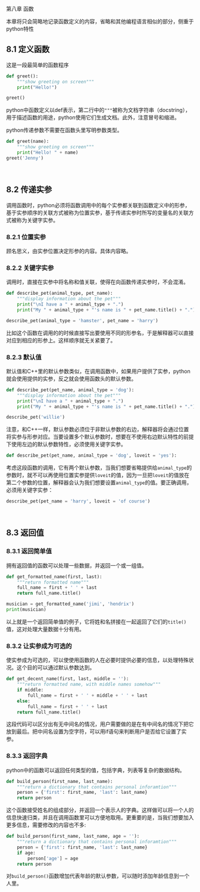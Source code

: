 第八章 函数

本章将只会简略地记录函数定义的内容，省略和其他编程语言相似的部分，侧重于python特性

## 8.1 定义函数

这是一段最简单的函数程序
```python
def greet():
    """show greeting on screen"""
    print("Hello!")

greet()
```
python中函数定义以def表示，第二行中的`"""`被称为文档字符串（docstring），用于描述函数的用途，python使用它们生成文档。此外，注意冒号和缩进。

python传递参数不需要在函数头里写明参数类型。

```python
def greet(name):
    """show greeting on screen"""
    print("Hello! " + name)
greet('Jenny')
```
</br>

## 8.2 传递实参

调用函数时，python必须将函数调用中的每个实参都关联到函数定义中的形参，基于实参顺序的关联方式被称为位置实参，基于传递实参时所写的变量名的关联方式被称为关键字实参。

### 8.2.1 位置实参
顾名思义，由实参位置决定形参的内容。具体内容略。

### 8.2.2 关键字实参
调用时，直接在实参中将名称和值关联，使得在向函数传递实参时，不会混淆。

```python
def describe_pet(animal_type, pet_name):
    """display information about the pet"""
    print("\nI have a " + animal_type + ".")
    print("My " + animal_type + "'s name is " + pet_name.title() + ".")

describe_pet(animal_type = 'hamster', pet_name = 'harry')
```
比如这个函数在调用的的时候直接写出要使用不同的形参名，于是解释器可以直接对应到相应的形参上。这样顺序就无关紧要了。

### 8.2.3 默认值
默认值和C++里的默认参数类似，在调用函数中，如果用户提供了实参，python就会使用提供的实参，反之就会使用函数头的默认参数。

```python
def describe_pet(pet_name, animal_type = 'dog'):
    """display information about the pet"""
    print("\nI have a " + animal_type + ".")
    print("My " + animal_type + "'s name is " + pet_name.title() + ".")

describe_pet('willie')
```

注意，和C++一样，默认参数必须位于非默认参数的右边，解释器将会通过位置将实参与形参对应。当要设置多个默认参数时，想要在不使用右边默认特性的前提下使用左边的默认参数特性，必须使用关键字实参。

```python
def describe_pet(pet_name, animal_type = 'dog', loveit = 'yes'):
```
考虑这段函数的调用，它有两个默认参数，当我们想要省略提供给`animal_type`的参数时，就不可以再使用位置实参提供`loveit`的值，因为一旦把`loveit`的值放在第二个参数的位置，解释器会认为我们想要设置`animal_type`的值。要正确调用，必须用关键字实参：
```python
describe_pet(pet_name = 'harry', loveit = 'of course')
```
<br/>

## 8.3 返回值

### 8.3.1 返回简单值
拥有返回值的函数可以处理一些数据，并返回一个或一组值。
```python
def get_formatted_name(first, last):
    """return formatted name"""
    full_name = first + ' ' + last
    return full_name.title()

musician = get_formatted_name('jimi', 'hendrix')
print(musician)
```
以上就是一个返回简单值的例子，它将姓和名拼接在一起返回了它们的`title()`值，这对处理大量数据十分有用。

### 8.3.2 让实参成为可选的
使实参成为可选的，可以使使用函数的人在必要时提供必要的信息，以处理特殊状况。这个目的可以通过默认参数达到。

```python
def get_decent_name(first, last, middle = ''):
    """return formatted name, with middle names somehow"""
    if middle:
        full_name = first + ' ' + middle + ' ' + last
    else:
        full_name = first + ' ' + last
    return full_name.title()
```
这段代码可以区分出有无中间名的情况，用户需要做的是在有中间名的情况下把它放到最后。把中间名设置为空字符，可以用if语句来判断用户是否给它设置了实参。

### 8.3.3 返回字典
python中的函数可以返回任何类型的值，包括字典，列表等复杂的数据结构。
```python
def build_person(first_name, last_name):
    """return a dictionary that contains personal inforamtion"""
    person = {'first': first_name, 'last': last_name}
    return person
```
这个函数接受姓名的组成部分，并返回一个表示人的字典。这样做可以将一个人的信息快速归类，并且在调用函数里可以方便地取用。更重要的是，当我们想要加入更多信息，需要修改的内容也不多:

```python
def build_person(first_name, last_name, age = ''):
    """return a dictionary that contains personal inforamtion"""
    person = {'first': first_name, 'last': last_name}
    if age:
        person['age'] = age
    return person
```
对`build_person()`函数增加代表年龄的默认参数，可以随时添加年龄信息到一个人里。
